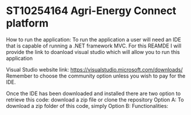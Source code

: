 # ST10254164 Agri-Energy Connect platform

How to run the application:
To run the application a user will need an IDE that is capable of running a .NET framework MVC.
For this REAMDE I will provide the link to doanload visual studio which will allow you to run this application

Visual Studio website link:
https://visualstudio.microsoft.com/downloads/
Remember to choose the community option unless you wish to pay for the IDE.

Once the IDE has been downloaded and installed there are two option to retrieve this code: download a zip file or clone the repository
Option A:
To download a zip folder of this code, simply 
Option B:
Functionalities:

